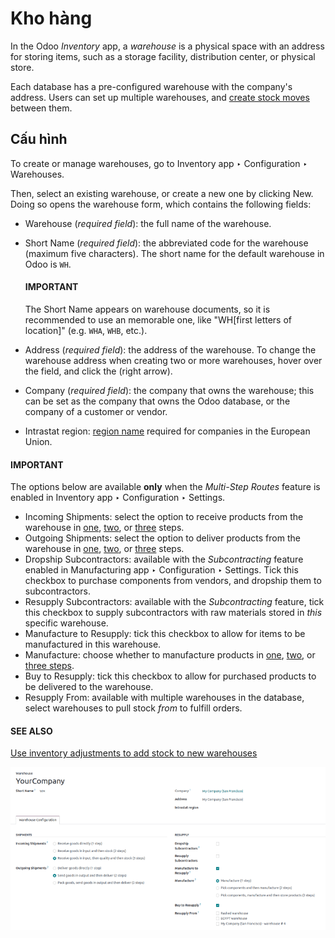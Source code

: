 # Kho hàng

In the Odoo *Inventory* app, a *warehouse* is a physical space with an address for storing items,
such as a storage facility, distribution center, or physical store.

Each database has a pre-configured warehouse with the company's address. Users can set up multiple
warehouses, and [create stock moves](applications/inventory_and_mrp/inventory/shipping_receiving/daily_operations/use_routes.md)
between them.

## Cấu hình

To create or manage warehouses, go to Inventory app ‣ Configuration ‣
Warehouses.

Then, select an existing warehouse, or create a new one by clicking New. Doing so opens
the warehouse form, which contains the following fields:

- Warehouse (*required field*): the full name of the warehouse.
- Short Name (*required field*): the abbreviated code for the warehouse (maximum five
  characters). The short name for the default warehouse in Odoo is `WH`.

  #### IMPORTANT
  The Short Name appears on warehouse documents, so it is recommended to use an
  memorable one, like "WH[first letters of location]" (e.g. `WHA`, `WHB`, etc.).
- Address (*required field*): the address of the warehouse. To change the warehouse
  address when creating two or more warehouses, hover over the field, and click the
  <i class="fa fa-arrow-right"></i> (right arrow).
- Company (*required field*): the company that owns the warehouse; this can be set as
  the company that owns the Odoo database, or the company of a customer or vendor.
- Intrastat region: [region name](applications/finance/accounting/reporting/intrastat.md) required for companies in the European
  Union.

#### IMPORTANT
The options below are available **only** when the *Multi-Step Routes* feature is enabled in
Inventory app ‣ Configuration ‣ Settings.

- Incoming Shipments: select the option to receive products from the warehouse in
  [one](applications/inventory_and_mrp/inventory/shipping_receiving/daily_operations/receipts_delivery_one_step.md), [two](applications/inventory_and_mrp/inventory/shipping_receiving/daily_operations/receipts_delivery_two_steps.md), or [three](applications/inventory_and_mrp/inventory/shipping_receiving/daily_operations/receipts_three_steps.md) steps.
- Outgoing Shipments: select the option to deliver products from the warehouse in
  [one](applications/inventory_and_mrp/inventory/shipping_receiving/daily_operations/receipts_delivery_one_step.md), [two](applications/inventory_and_mrp/inventory/shipping_receiving/daily_operations/receipts_delivery_two_steps.md), or [three](applications/inventory_and_mrp/inventory/shipping_receiving/daily_operations/delivery_three_steps.md) steps.
- Dropship Subcontractors: available with the *Subcontracting* feature enabled in
  Manufacturing app ‣ Configuration ‣ Settings. Tick this checkbox to purchase
  components from vendors, and dropship them to subcontractors.
- Resupply Subcontractors: available with the *Subcontracting* feature, tick this
  checkbox to supply subcontractors with raw materials stored in *this* specific warehouse.
- Manufacture to Resupply: tick this checkbox to allow for items to be manufactured in
  this warehouse.
- Manufacture: choose whether to manufacture products in [one](applications/inventory_and_mrp/manufacturing/basic_setup/one_step_manufacturing.md), [two](applications/inventory_and_mrp/manufacturing/basic_setup/two_step_manufacturing.md), or [three steps](applications/inventory_and_mrp/manufacturing/basic_setup/three_step_manufacturing.md).
- Buy to Resupply: tick this checkbox to allow for purchased products to be delivered to
  the warehouse.
- Resupply From: available with multiple warehouses in the database, select warehouses
  to pull stock *from* to fulfill orders.

#### SEE ALSO
[Use inventory adjustments to add stock to new warehouses](applications/inventory_and_mrp/inventory/warehouses_storage/inventory_management/count_products.md)

![Example warehouse form.](../../../../../.gitbook/assets/warehouse-form.png)
